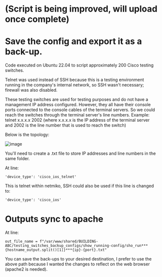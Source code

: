 # (Script is being improved, will upload once complete)

# Save the config and export it as a back-up.

Code executed on Ubuntu 22.04 to script approximately 200 Cisco testing switches.

Telnet was used instead of SSH because this is a testing environment running in the company's internal network, so SSH wasn't necessary; firewall was also disabled. 

These testing switches are used for testing purposes and do not have a management IP address configured. However, they all have their console ports connected to the console cables of the terminal servers. So we could reach the switches through the terminal server's line numbers. Example: telnet x.x.x.x 2002 (where x.x.x.x is the IP address of the terminal server and 2002 is the line number that is used to reach the switch)

Below is the topology:

![image](https://user-images.githubusercontent.com/128099142/233898056-e13bac22-cf78-45fd-9e7a-a1408e092b31.png)

You'll need to create a .txt file to store IP addresses and line numbers in the same folder.

At line:
```
'device_type': 'cisco_ios_telnet'
```

This is telnet within netmiko, SSH could also be used if this line is changed to:
```
'device_type': 'cisco_ios'
```


# Outputs sync to apache</summary>

At line:
```
out_file_name = f"/var/www/shared/BUILDING-ABC/testing_switches_backup_configs/show_running-config/sho_run***{hostname_output.split()[1]}***{ip}-{port}.txt"
```

You can save the back-ups to your desired destination, I prefer to use the above path because I wanted the changes to reflect on the web browser (apache2 is needed).
